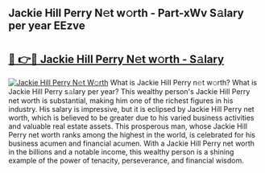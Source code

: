 ## Jackie Hill Perry N𝚎t w𝚘rth - Part-xWv S𝚊lary per year EEzve

# <h2><a href="http://gc1rq2z.nevu.top/?p=Jackie+Hill+Perry">🔗 👉🔴 Jackie Hill Perry N𝚎t w𝚘rth - S𝚊lary</a></h2>

[![Jackie Hill Perry N𝚎t W𝚘rth](https://i.imgur.com/Oavwk0R.jpeg)](http://gc1rq2z.nevu.top/?p=Jackie+Hill+Perry)
What is Jackie Hill Perry n𝚎t w𝚘rth? What is Jackie Hill Perry s𝚊lary per year?
This wealthy person's Jackie Hill Perry net worth is substantial, making him one of the richest figures in his industry. His salary is impressive, but it is eclipsed by Jackie Hill Perry net worth, which is believed to be greater due to his varied business activities and valuable real estate assets. This prosperous man, whose Jackie Hill Perry net worth ranks among the highest in the world, is celebrated for his business acumen and financial acumen. With a Jackie Hill Perry net worth in the billions and a notable income, this wealthy person is a shining example of the power of tenacity, perseverance, and financial wisdom.
